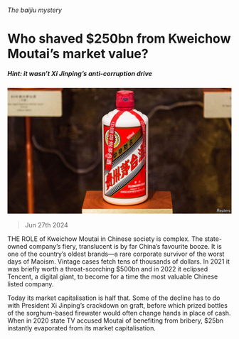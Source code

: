 ###### The baijiu mystery

# Who shaved $250bn from Kweichow Moutai’s market value? 

##### Hint: it wasn’t Xi Jinping’s anti-corruption drive 

![image](images/20240629_WBP004.jpg) 

> Jun 27th 2024 

THE ROLE of Kweichow Moutai in Chinese society is complex. The state-owned company’s fiery, translucent  is by far China’s favourite booze. It is one of the country’s oldest brands—a rare corporate survivor of the worst days of Maoism. Vintage cases fetch tens of thousands of dollars. In 2021 it was briefly worth a throat-scorching $500bn and in 2022 it eclipsed Tencent, a digital giant, to become for a time the most valuable Chinese listed company.

Today its market capitalisation is half that. Some of the decline has to do with President Xi Jinping’s crackdown on graft, before which prized bottles of the sorghum-based firewater would often change hands in place of cash. When in 2020 state TV accused Moutai of benefiting from bribery, $25bn instantly evaporated from its market capitalisation. 

